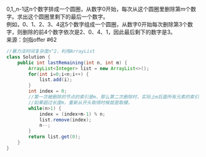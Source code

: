 0,1,,n-1这n个数字排成一个圆圈，从数字0开始，每次从这个圆圈里删除第m个数字。求出这个圆圈里剩下的最后一个数字。  
例如，0、1、2、3、4这5个数字组成一个圆圈，从数字0开始每次删除第3个数字，则删除的前4个数字依次是2、0、4、1，因此最后剩下的数字是3。  
来源：剑指offer #62  
```java
//暴力法时间复杂度n^2，利用ArrayList
class Solution {
    public int lastRemaining(int n, int m) {
        ArrayList<Integer> list = new ArrayList<>();
        for(int i=0;i<n;i++) {
            list.add(i);
        }
        int index = 0;
        //第一次被删除的节点的索引是m，那么第二次删除时，实际上m后面所有元素的索引都-1，因此就是m-1，index指向每一次要删除的节点的下标
        //如果超过长度m，重新从开头取得时候就是取模。
        while(n>1) {
            index = (index+m-1) % n;
            list.remove(index);
            n--;
        }
        return list.get(0);
    }
}
```
